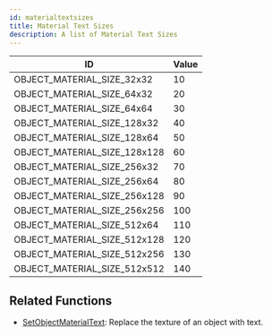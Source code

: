```yaml
---
id: materialtextsizes
title: Material Text Sizes
description: A list of Material Text Sizes
---
```


| ID | Value |
|------|-------------|
|OBJECT_MATERIAL_SIZE_32x32| 10|
|OBJECT_MATERIAL_SIZE_64x32| 20|
|OBJECT_MATERIAL_SIZE_64x64| 30|
|OBJECT_MATERIAL_SIZE_128x32| 40|
|OBJECT_MATERIAL_SIZE_128x64| 50|
|OBJECT_MATERIAL_SIZE_128x128| 60|
|OBJECT_MATERIAL_SIZE_256x32| 70|
|OBJECT_MATERIAL_SIZE_256x64| 80|
|OBJECT_MATERIAL_SIZE_256x128| 90|
|OBJECT_MATERIAL_SIZE_256x256| 100|
|OBJECT_MATERIAL_SIZE_512x64| 110|
|OBJECT_MATERIAL_SIZE_512x128| 120|
|OBJECT_MATERIAL_SIZE_512x256| 130|
|OBJECT_MATERIAL_SIZE_512x512| 140|


## Related Functions

- [SetObjectMaterialText](/docs/scripting/functions/SetObjectMaterialText): Replace the texture of an object with text.